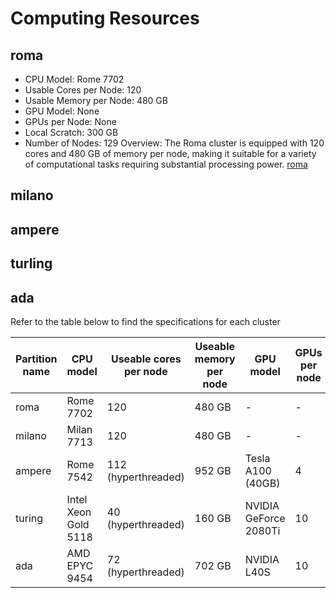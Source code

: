 # Computing Resources


## roma

 - CPU Model: Rome 7702
 - Usable Cores per Node: 120
 - Usable Memory per Node: 480 GB
 - GPU Model: None
 - GPUs per Node: None
 - Local Scratch: 300 GB
 - Number of Nodes: 129
 Overview: The Roma cluster is equipped with 120 cores and 480 GB of memory per node, making it suitable for a variety of computational tasks requiring substantial processing power.
   [roma](assets/roma.png)
## milano
## ampere
## turling
## ada


Refer to the table below to find the specifications for each cluster

| Partition name | CPU model | Useable cores per node | Useable memory per node | GPU model | GPUs per node | Local scratch | Number of nodes |
| --- | --- | --- | --- | --- | --- | --- | --- |
| roma | Rome 7702 | 120 | 480 GB | - | - | 300 GB | 129 |
| milano | Milan 7713 | 120 | 480 GB | - | - | 6 TB | 193 |
| ampere | Rome 7542 | 112 (hyperthreaded) | 952 GB | Tesla A100 (40GB) | 4 | 14 TB | 42 |
| turing | Intel Xeon Gold 5118 | 40 (hyperthreaded) | 160 GB | NVIDIA GeForce 2080Ti | 10 | 300 GB | 27 |
| ada | AMD EPYC 9454 | 72 (hyperthreaded) | 702 GB | NVIDIA L40S | 10 | 21 TB | 6 |
